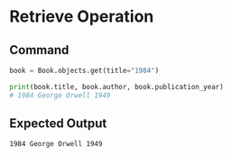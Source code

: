 # Retrieve Operation

## Command

```python
book = Book.objects.get(title="1984")

print(book.title, book.author, book.publication_year)
# 1984 George Orwell 1949
```

## Expected Output

```
1984 George Orwell 1949
```

